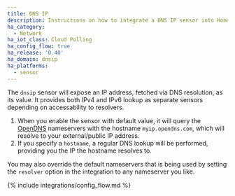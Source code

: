 ```yaml
---
title: DNS IP
description: Instructions on how to integrate a DNS IP sensor into Home Assistant.
ha_category:
  - Network
ha_iot_class: Cloud Polling
ha_config_flow: true
ha_release: '0.40'
ha_domain: dnsip
ha_platforms:
  - sensor
---
```


The `dnsip` sensor will expose an IP address, fetched via DNS resolution, as its value. It provides both IPv4 and IPv6 lookup as separate sensors depending on accessability to resolvers.

1. When you enable the sensor with default value, it will query the [OpenDNS](https://www.opendns.com/) nameservers with the hostname `myip.opendns.com`, which will resolve to your external/public IP address.
2. If you specify a `hostname`, a regular DNS lookup will be performed, providing you the IP the hostname resolves to.

You may also override the default nameservers that is being used by setting the `resolver` option in the integration to any nameserver you like.

{% include integrations/config_flow.md %}
